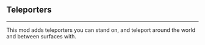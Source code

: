 ## Teleporters

--------------------------------------

This mod adds teleporters you can stand on, and teleport around the world and between surfaces with.
